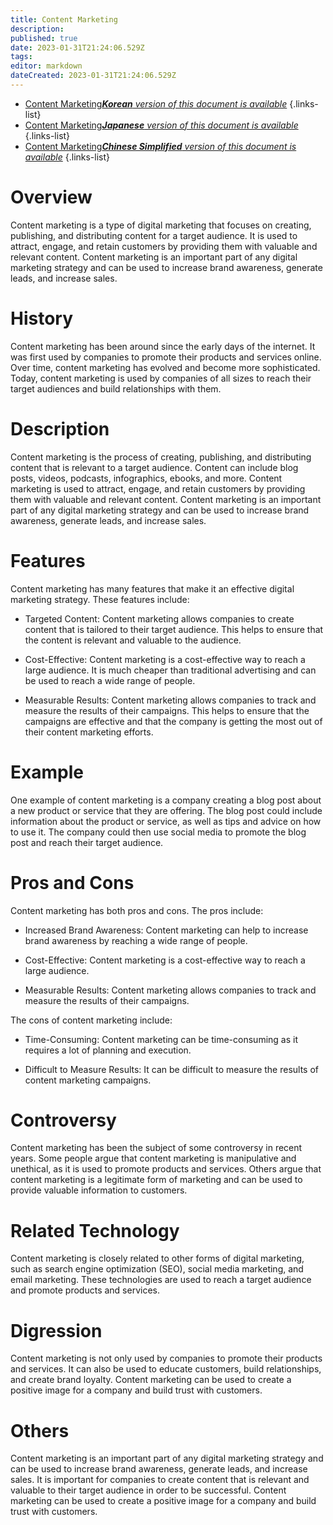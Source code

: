```yaml
---
title: Content Marketing
description: 
published: true
date: 2023-01-31T21:24:06.529Z
tags: 
editor: markdown
dateCreated: 2023-01-31T21:24:06.529Z
---
```


- [Content Marketing***Korean** version of this document is available*](/ko/Knowledge-base/Dictionary/content-marketing)
{.links-list}
- [Content Marketing***Japanese** version of this document is available*](/ja/Knowledge-base/Dictionary/content-marketing)
{.links-list}
- [Content Marketing***Chinese Simplified** version of this document is available*](/zh/Knowledge-base/Dictionary/content-marketing)
{.links-list}


# Overview
Content marketing is a type of digital marketing that focuses on creating, publishing, and distributing content for a target audience. It is used to attract, engage, and retain customers by providing them with valuable and relevant content. Content marketing is an important part of any digital marketing strategy and can be used to increase brand awareness, generate leads, and increase sales.

# History
Content marketing has been around since the early days of the internet. It was first used by companies to promote their products and services online. Over time, content marketing has evolved and become more sophisticated. Today, content marketing is used by companies of all sizes to reach their target audiences and build relationships with them.

# Description
Content marketing is the process of creating, publishing, and distributing content that is relevant to a target audience. Content can include blog posts, videos, podcasts, infographics, ebooks, and more. Content marketing is used to attract, engage, and retain customers by providing them with valuable and relevant content. Content marketing is an important part of any digital marketing strategy and can be used to increase brand awareness, generate leads, and increase sales.

# Features
Content marketing has many features that make it an effective digital marketing strategy. These features include:

- Targeted Content: Content marketing allows companies to create content that is tailored to their target audience. This helps to ensure that the content is relevant and valuable to the audience.

- Cost-Effective: Content marketing is a cost-effective way to reach a large audience. It is much cheaper than traditional advertising and can be used to reach a wide range of people.

- Measurable Results: Content marketing allows companies to track and measure the results of their campaigns. This helps to ensure that the campaigns are effective and that the company is getting the most out of their content marketing efforts.

# Example
One example of content marketing is a company creating a blog post about a new product or service that they are offering. The blog post could include information about the product or service, as well as tips and advice on how to use it. The company could then use social media to promote the blog post and reach their target audience.

# Pros and Cons
Content marketing has both pros and cons. The pros include:

- Increased Brand Awareness: Content marketing can help to increase brand awareness by reaching a wide range of people.

- Cost-Effective: Content marketing is a cost-effective way to reach a large audience.

- Measurable Results: Content marketing allows companies to track and measure the results of their campaigns.

The cons of content marketing include:

- Time-Consuming: Content marketing can be time-consuming as it requires a lot of planning and execution.

- Difficult to Measure Results: It can be difficult to measure the results of content marketing campaigns.

# Controversy
Content marketing has been the subject of some controversy in recent years. Some people argue that content marketing is manipulative and unethical, as it is used to promote products and services. Others argue that content marketing is a legitimate form of marketing and can be used to provide valuable information to customers.

# Related Technology
Content marketing is closely related to other forms of digital marketing, such as search engine optimization (SEO), social media marketing, and email marketing. These technologies are used to reach a target audience and promote products and services.

# Digression
Content marketing is not only used by companies to promote their products and services. It can also be used to educate customers, build relationships, and create brand loyalty. Content marketing can be used to create a positive image for a company and build trust with customers.

# Others
Content marketing is an important part of any digital marketing strategy and can be used to increase brand awareness, generate leads, and increase sales. It is important for companies to create content that is relevant and valuable to their target audience in order to be successful. Content marketing can be used to create a positive image for a company and build trust with customers.